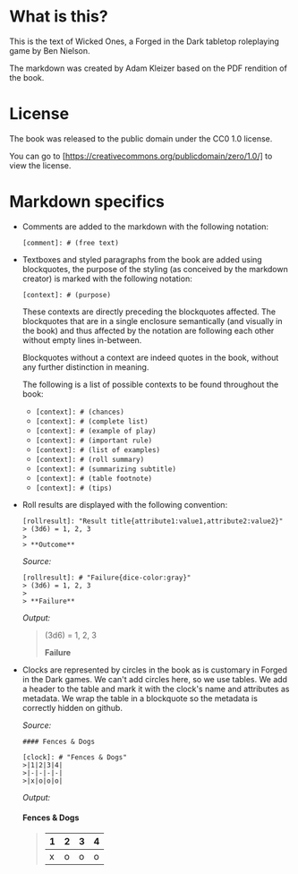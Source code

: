 # What is this?

This is the text of Wicked Ones, a Forged in the Dark tabletop roleplaying game by Ben Nielson.

The markdown was created by Adam Kleizer based on the PDF rendition of the book.

# License

The book was released to the public domain under the CC0 1.0 license.

You can go to [https://creativecommons.org/publicdomain/zero/1.0/] to view the license.

# Markdown specifics

- Comments are added to the markdown with the following notation:
  
  `[comment]: # (free text)`

- Textboxes and styled paragraphs from the book are added using blockquotes, the purpose of the styling (as conceived by the markdown creator) is marked with the following notation:
  
  `[context]: # (purpose)`
  
  These contexts are directly preceding the blockquotes affected. The blockquotes that are in a single enclosure semantically (and visually in the book) and thus affected by the notation are following each other without empty lines in-between.
  
  Blockquotes without a context are indeed quotes in the book, without any further distinction in meaning.
  
  The following is a list of possible contexts to be found throughout the book:
  - `[context]: # (chances)`
  - `[context]: # (complete list)`
  - `[context]: # (example of play)`
  - `[context]: # (important rule)`
  - `[context]: # (list of examples)`
  - `[context]: # (roll summary)`
  - `[context]: # (summarizing subtitle)`
  - `[context]: # (table footnote)`
  - `[context]: # (tips)`

- Roll results are displayed with the following convention:

  `[rollresult]: "Result title{attribute1:value1,attribute2:value2}"`  
  `> (3d6) = 1, 2, 3`  
  `>`  
  `> **Outcome**`

  *Source:*

  `[rollresult]: # "Failure{dice-color:gray}"`  
  `> (3d6) = 1, 2, 3`  
  `>`  
  `> **Failure**`
  
  *Output:*

  [rollresult]: # "Failure{dice-color:gray}"
  > (3d6) = 1, 2, 3
  >
  > **Failure**

- Clocks are represented by circles in the book as is customary in Forged in the Dark games. We can't add circles here, so we use tables. We add a header to the table and mark it with the clock's name and attributes as metadata. We wrap the table in a blockquote so the metadata is correctly hidden on github.

  *Source:*

  `#### Fences & Dogs`  
  ` `  
  `[clock]: # "Fences & Dogs"`  
  `>|1|2|3|4|`  
  `>|-|-|-|-|`  
  `>|x|o|o|o|`
  
  *Output:*
  #### Fences & Dogs
  
  [clock]: # "Fences & Dogs"
  > |1|2|3|4|
  > |-|-|-|-|
  > |x|o|o|o|


